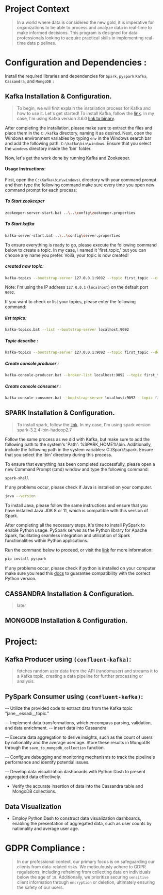 # Project Context
>In a world where data is considered the new gold, it is imperative for organizations to be able to process and analyze data in real-time to make informed decisions. This program is designed for data professionals looking to acquire practical skills in implementing real-time data pipelines.

# Configuration and Dependencies :
Install the required libraries and dependencies for `Spark`, `pyspark` `Kafka`, `Cassandra`, and `MongoDB` `:`

## Kafka Installation & Configuration.
> To begin, we will first explain the installation process for Kafka and how to use it. Let's get started!
>To install Kafka, follow the [link](https://kafka.apache.org/downloads). In my case, I'm using Kafka version 3.6.0 [link to binary](href="https://downloads.apache.org/kafka/3.6.0/kafka_2.12-3.6.0.tgz).

After completing the installation, please make sure to extract the files and place them in the `C:/kafka` directory, naming it as desired. Next, open the Windows environment variables by typing `env` in the Windows search bar and add the following path: `C:\kafka\bin\windows`. Ensure that you select the `windows` directory inside the 'bin' folder.

Now, let's get the work done by running Kafka and Zookeeper.
#### Usage Instructions:
First, open the `C:\Kafka\bin\windows\` directory with your command prompt and then type the following command make sure every time you open new command prompt for each process:

#####  To Start zookeeper
```bash
zookeeper-server-start.bat ..\..\config\zookeeper.properties
```

#####  To Start kafka
```bash
kafka-server-start.bat ..\..\config\server.properties
```

To ensure everything is ready to go, please execute the following command below to create a topic. In my case, I named it 'first_topic,' but you can choose any name you prefer. Voilà, your topic is now created!
#####  created new topic:
```bash
kafka-topics --bootstrap-server 127.0.0.1:9092 --topic first_topic --create --partitions 3 --replication-factor 1
```

Note: I'm using the IP address `127.0.0.1` (`localhost`) on the default port `9092`.

If you want to check or list your topics, please enter the following command:

##### list topics:
```bash
kafka-topics.bat --list --bootstrap-server localhost:9092
```
##### Topic describe :
```bash
kafka-topics --bootstrap-server 127.0.0.1:9092 --topic first_topic --describe
```
##### Create console producer :
```bash
kafka-console-producer.bat --broker-list localhost:9092 --topic first_topic
```
##### Create console consumer :
```bash
kafka-console-consumer.bat --bootstrap-server localhost:9092 --topic first_topic --from-beginning
```

## SPARK Installation & Configuration.
>To install spark, follow the [link](https://spark.apache.org/downloads.html). In my case, I'm using spark version spark-3.2.4-bin-hadoop2.7

Follow the same process as we did with Kafka, but make sure to add the following path to the system's 'Path': %SPARK_HOME%\bin. Additionally, include the following path in the system variables: C:\Spark\spark. Ensure that you select the 'bin' directory during this process.

To ensure that everything has been completed successfully, please open a new Command Prompt (cmd) window and type the following command:
```bash
spark-shell
```
If any problems occur, please check if Java is installed on your computer.
```bash
java --version
```
To install Java, please follow the same instructions and ensure that you have installed Java JDK 8 or 11, which is compatible with this version of Spark.

After completing all the necessary steps, it's time to install PySpark to enable Python usage. PySpark serves as the Python library for Apache Spark, facilitating seamless integration and utilization of Spark functionalities within Python applications.

Run the command below to proceed, or visit the [link](https://spark.apache.org/docs/latest/api/python/getting_started/install.html) for more information:
```bash
pip install pyspark
```
If any problems occur, please check if python is installed on your computer make sure you read this [docs](https://spark.apache.org/docs/latest/)  to guarantee compatibility with the correct Python version.


## CASSANDRA Installation & Configuration.
>later
## MONGODB Installation & Configuration.

# Project:
## Kafka Producer using `(confluent-kafka)`:
> fetches random user data from the API (randomuser) and streams it to a Kafka topic, creating a data pipeline for further processing or analysis.

## PySpark Consumer using `(confluent-kafka)`:

-- Utilize the provided code to extract data from the Kafka topic "jane__essadi__topic."

-- Implement data transformations, which encompass parsing, validation, and data enrichment.
-- insert data into Cassandra

-- Execute data aggregation to derive insights, such as the count of users by nationality and the average user age. Store these results in MongoDB through the `save_to_mongodb_collection` function.

-- Configure debugging and monitoring mechanisms to track the pipeline's performance and identify potential issues.

-- Develop data visualization dashboards with Python Dash to present aggregated data effectively.

- Verify the accurate insertion of data into the Cassandra table and MongoDB collections.

## Data Visualization

- Employ Python Dash to construct data visualization dashboards, enabling the presentation of aggregated data, such as user counts by nationality and average user age.

# GDPR Compliance :
>In our professional context, our primary focus is on safeguarding our clients from data-related risks. We meticulously adhere to GDPR regulations, including refraining from collecting data on individuals below the age of `18`. Additionally, we prioritize securing `sensitive` client information through `encryption` or deletion, ultimately ensuring the safety of our users.